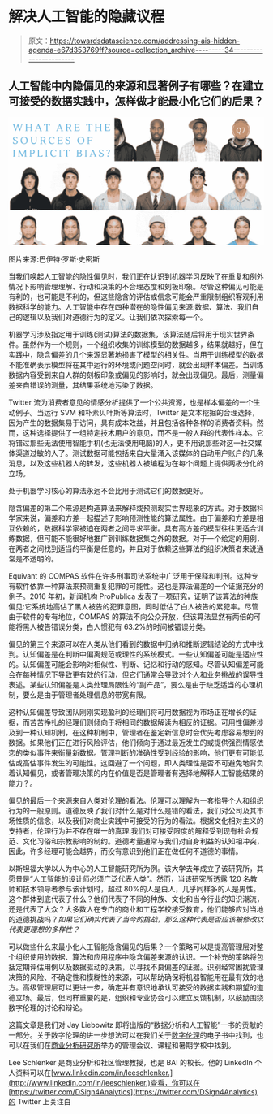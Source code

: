 # 解决人工智能的隐藏议程

> 原文：<https://towardsdatascience.com/addressing-ais-hidden-agenda-e67d353769ff?source=collection_archive---------34----------------------->

## 人工智能中内隐偏见的来源和显著例子有哪些？在建立可接受的数据实践中，怎样做才能最小化它们的后果？

![](img/dfea6b48aed8f39a6e5e6c8060214321.png)

图片来源:巴伊特·罗斯·史密斯

当我们唤起人工智能的隐性偏见时，我们正在认识到机器学习反映了在重复和例外情况下影响管理理解、行动和决策的不合理态度和刻板印象。尽管这种偏见可能是有利的，也可能是不利的，但这些隐含的评估或信念可能会严重限制组织客观利用数据科学的能力。人工智能中存在四种潜在的隐性偏见来源:数据、算法、我们自己的逻辑以及我们对道德行为的定义。让我们依次探索每一个。

机器学习涉及指定用于训练(测试)算法的数据集，该算法随后将用于现实世界条件。虽然作为一个规则，一个组织收集的训练模型的数据越多，结果就越好，但在实践中，隐含偏差的几个来源显著地损害了模型的相关性。当用于训练模型的数据不能准确表示模型将在其中运行的环境或问题空间时，就会出现样本偏差。当训练数据内容受到来自人群的刻板印象或偏见的影响时，就会出现偏见。最后，测量偏差来自错误的测量，其结果系统地污染了数据。

Twitter 流为消费者意见的情感分析提供了一个公共资源，也是样本偏差的一个生动例子。当运行 SVM 和朴素贝叶斯等算法时，Twitter 是文本挖掘的合理选择，因为产生的数据集易于访问，具有成本效益，并且包括各种各样的消费者资料。然而，这种选择提供了一组特定技术用户的意见，而不是一般人群的代表性样本。它将错过那些无法使用智能手机(也无法使用电脑)的人，更不用说那些对这一社交媒体渠道过敏的人了。测试数据可能包括来自大量涌入该媒体的自动用户账户的几条消息，以及这些机器人的转发，这些机器人被编程为在每个问题上提供两极分化的立场。

处于机器学习核心的算法永远不会比用于测试它们的数据更好。

隐含偏差的第二个来源是构造算法来解释或预测现实世界现象的方式。对于数据科学家来说，偏差和方差一起描述了影响预测性能的算法属性。由于偏差和方差是相互依赖的，数据科学家被迫在两者之间寻求平衡。具有高方差的模型往往更适合训练数据，但可能不能很好地推广到训练数据集之外的数据。对于一个给定的用例，在两者之间找到适当的平衡是任意的，并且对于依赖这些算法的组织决策者来说通常是不透明的。

Equivant 的 COMPAS 软件在许多刑事司法系统中广泛用于保释和判刑。这种专有软件依靠一种算法来预测重复犯罪的可能性。这也是算法偏差的一个证据充分的例子。2016 年初，新闻机构 ProPublica 发表了一项研究，证明了该算法的种族偏见:它系统地高估了黑人被告的犯罪意图，同时低估了白人被告的累犯率。尽管由于软件的专有地位，COMPAS 的算法不向公众开放，但该算法显然有两倍的可能将黑人被告错误分类，白人惯犯有 63.2%的时间被错误分类。

偏见的第三个来源可以在人类从他们看到的数据中归纳和推断逻辑结论的方式中找到。认知偏差是在判断中偏离规范或理性的系统模式。一些认知偏差可能是适应性的。认知偏差可能会影响对相似性、判断、记忆和行动的感知。尽管认知偏差可能会在每种情况下导致更有效的行动，但它们通常会导致对个人和业务挑战的误导性表述。某些认知偏差是人类处理局限性的“副产品”，要么是由于缺乏适当的心理机制，要么是由于管理者处理信息的带宽有限。

这种认知偏差导致团队刚刚实现盈利的经理们将可用数据视为市场正在增长的证据，而苦苦挣扎的经理们则倾向于将相同的数据解读为相反的证据。可用性偏差涉及到一种认知机制，在这种机制中，管理者在鉴定新信息时会优先考虑容易想到的数据。如果他们正在进行风险评估，他们倾向于通过最近发生的或提供强烈情感依恋的类似事件来衡量新数据。管理判断的准确性受到经验的影响，他们更有可能低估或高估事件发生的可能性。这回避了一个问题，即人类理性是否不可避免地背负着认知偏见，或者管理决策的内在价值是否是管理者有选择地解释人工智能结果的能力？。

偏见的最后一个来源来自人类对伦理的看法。伦理可以理解为一套指导个人和组织行为的一般原则。道德反映了我们对什么是对什么是错的看法，我们对公司及其市场性质的信念，以及我们对商业实践中可接受的行为的看法。根据文化相对主义的支持者，伦理行为并不存在唯一的真理:我们对可接受限度的解释受到现有社会规范、文化习俗和宗教影响的制约。道德考量通常与我们对自身利益的认知相冲突，因此，许多经理可能会越界，而没有意识到他们正在做任何不道德的事情。

以斯坦福大学以人为中心的人工智能研究所为例。该大学去年成立了该研究所，其愿景是“人工智能的设计师必须广泛代表人类”。然而，当该研究所透露 120 名教师和技术领导者参与该计划时，超过 80%的人是白人，几乎同样多的人是男性。这个群体到底代表了什么？他们代表了不同的种族、文化和当今行业的知识潮流，还是代表了大众？大多数人在专门的商业和工程学校接受教育，他们能够应对当地的道德挑战吗？*如果它们确实代表了当今的挑战，那么这种代表是否应该被修改以代表更理想的多样性？*

可以做些什么来最小化人工智能隐含偏见的后果？一个策略可以是提高管理层对整个组织使用的数据、算法和应用程序中隐含偏差来源的认识。一个补充的策略将包括定期评估用例以及数据驱动的决策，以寻找不良偏差的证据。识别经常困扰管理决策的风险、不确定性和模糊性的来源，可以帮助确保将机器智能用在最有效的地方。高级管理层可以更进一步，确定并有意识地承认可接受的数据实践和期望的道德立场。最后，但同样重要的是，组织和专业协会可以建立反馈机制，以鼓励围绕数字伦理的讨论和辩论。

这篇文章是我们对 Jay Liebowitz 即将出版的“数据分析和人工智能”一书的贡献的一部分。关于数字伦理的进一步想法可以在我们关于[数字伦理](https://www.baieurope.com/ebook-ethics)的电子书中找到，也可以在我们在[商业分析研究所](http://baieurope.com/)举办的管理会议、课程和暑期学校中找到。

Lee Schlenker 是商业分析和社区管理教授，也是 BAI 的校长。他的 LinkedIn 个人资料可以在[www.linkedin.com/in/leeschlenker.](http://www.linkedin.com/in/leeschlenker.)查看，你可以在[https://twitter.com/DSign4Analytics](https://twitter.com/DSign4Analytics)的 Twitter 上关注白